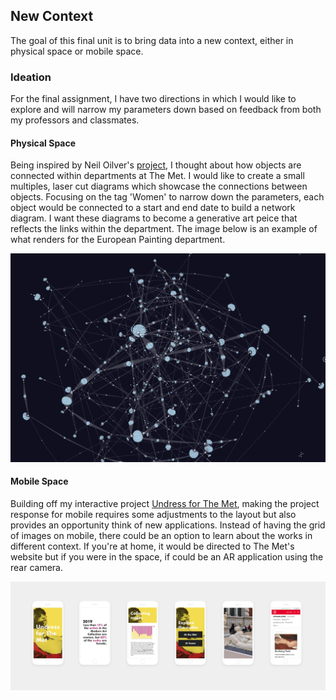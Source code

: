 ## New Context 
The goal of this final unit is to bring data into a new context, either in physical space or mobile space. 

### Ideation
For the final assignment, I have two directions in which I would like to explore and will narrow my parameters down based on feedback from both my professors and classmates. 

#### Physical Space 
Being inspired by Neil Oilver's [project](https://neil-oliver.github.io/Major-Studio-1/Interactivity/), I thought about how objects are connected within departments at The Met. I would like to create a small multiples, laser cut diagrams which showcase the connections between objects. Focusing on the tag 'Women' to narrow down the parameters, each object would be connected to a start and end date to build a network diagram. I want these diagrams to become a generative art peice that reflects the links within the department. The image below is an example of what renders for the European Painting department. 

![Network Diagram Idea](https://github.com/lulujordanna/major-studio-1/blob/master/newContext/images/MajorStudio.jpeg)

#### Mobile Space 
Building off my interactive project [Undress for The Met](https://lulujordanna.github.io/major-studio-1/interactive/), making the project response for mobile requires some adjustments to the layout but also provides an opportunity think of new applications. Instead of having the grid of images on mobile, there could be an option to learn about the works in different context. If you're at home, it would be directed to The Met's website but if you were in the space, if could be an AR application using the rear camera. 

![Mobile Mockups](https://github.com/lulujordanna/major-studio-1/blob/master/newContext/images/mobileMockups.jpg)


